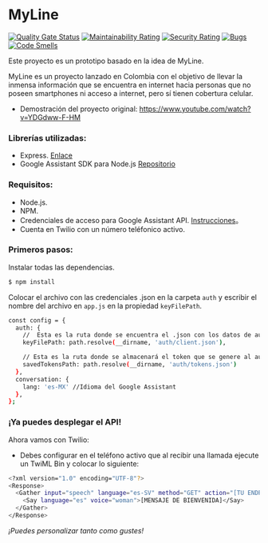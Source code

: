 # MyLine

[![Quality Gate Status](https://sonarcloud.io/api/project_badges/measure?project=chrisft25_myline&metric=alert_status)](https://sonarcloud.io/dashboard?id=chrisft25_myline)
[![Maintainability Rating](https://sonarcloud.io/api/project_badges/measure?project=chrisft25_myline&metric=sqale_rating)](https://sonarcloud.io/dashboard?id=chrisft25_myline)
[![Security Rating](https://sonarcloud.io/api/project_badges/measure?project=chrisft25_myline&metric=security_rating)](https://sonarcloud.io/dashboard?id=chrisft25_myline)
[![Bugs](https://sonarcloud.io/api/project_badges/measure?project=chrisft25_myline&metric=bugs)](https://sonarcloud.io/dashboard?id=chrisft25_myline)
[![Code Smells](https://sonarcloud.io/api/project_badges/measure?project=chrisft25_myline&metric=code_smells)](https://sonarcloud.io/dashboard?id=chrisft25_myline)

Este proyecto es un prototipo basado en la idea de MyLine.

MyLine es un proyecto lanzado en Colombia con el objetivo de llevar la inmensa información que se encuentra en internet hacia personas que no poseen smartphones ni acceso a internet, pero sí tienen cobertura celular.

  - Demostración del proyecto original: https://www.youtube.com/watch?v=YDGdww-F-HM

### Librerías utilizadas:

  - Express. [Enlace](https://expressjs.com/es/)
  - Google Assistant SDK para Node.js [Repositorio](https://github.com/endoplasmic/google-assistant)

### Requisitos:

  - Node.js.
  - NPM.
  - Credenciales de acceso para Google Assistant API. [Instrucciones](https://developers.google.com/assistant/sdk/guides/service/python/embed/config-dev-project-and-account)。
  - Cuenta en Twilio con un número teléfonico activo.

### Primeros pasos:

Instalar todas las dependencias.
```sh
$ npm install
```

Colocar el archivo con las credenciales .json en la carpeta `auth` y escribir el nombre del archivo en `app.js` en la propiedad `keyFilePath`.
```sh
const config = {
  auth: {
    //  Esta es la ruta donde se encuentra el .json con los datos de autenticación de Google
    keyFilePath: path.resolve(__dirname, 'auth/client.json'), 

    // Esta es la ruta donde se almacenará el token que se genere al autenticar por primera vez.
    savedTokensPath: path.resolve(__dirname, 'auth/tokens.json')
  },
  conversation: {
    lang: 'es-MX' //Idioma del Google Assistant
  },
};
```

### ¡Ya puedes desplegar el API!

Ahora vamos con Twilio:

- Debes configurar en el teléfono activo que al recibir una llamada ejecute un TwiML Bin y colocar lo siguiente:
```sh
<?xml version="1.0" encoding="UTF-8"?>
<Response>
  <Gather input="speech" language="es-SV" method="GET" action="[TU ENDPOINT]">
    <Say language="es" voice="woman">[MENSAJE DE BIENVENIDA]</Say>
  </Gather>
</Response>
```
*¡Puedes personalizar tanto como gustes!*
